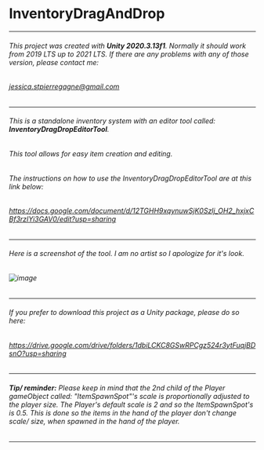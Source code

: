# InventoryDragAndDrop
-------------------------
###### This project was created with ***Unity 2020.3.13f1***. Normally it should work from 2019 LTS up to 2021 LTS. If there are any problems with any of those version, please contact me: 
###### jessica.stpierregagne@gmail.com
-------------------------

###### This is a standalone inventory system with an editor tool called: ***InventoryDragDropEditorTool***.
###### This tool allows for easy item creation and editing.
###### The instructions on how to use the InventoryDragDropEditorTool are at this link below:
###### https://docs.google.com/document/d/12TGHH9xqynuwSjK0Szlj_OH2_hxjxCBf3rzIYi3GAV0/edit?usp=sharing
-------------------------
###### Here is a screenshot of the tool. I am no artist so I apologize for it's look.
###### ![image](https://user-images.githubusercontent.com/47193408/169618799-4422d90c-851c-4a92-a456-53213d9a80dc.png)
-------------------------

###### If you prefer to download this project as a Unity package, please do so here:
###### https://drive.google.com/drive/folders/1dbiLCKC8GSwRPCgz524r3ytFuqjBDsnO?usp=sharing
-------------------------

###### ***Tip/ reminder:*** Please keep in mind that the 2nd child of the Player gameObject called: "ItemSpawnSpot"'s scale is proportionally adjusted to the player size. The Player's default scale is 2 and so the ItemSpawnSpot's is 0.5. This is done so the items in the hand of the player don't change scale/ size, when spawned in the hand of the player.
--------------------------



